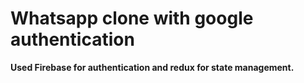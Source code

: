 # Whatsapp clone with google authentication

**Used Firebase for authentication and redux for state management.**